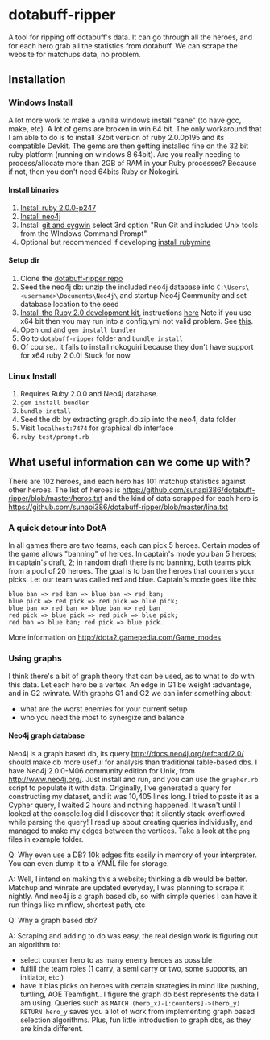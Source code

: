 dotabuff-ripper
===============

A tool for ripping off dotabuff's data. 
It can go through all the heroes, and for each hero grab all the statistics from dotabuff.
We can scrape the website for matchups data, no problem. 

Installation
------------

### Windows Install
A lot more work to make a vanilla windows install "sane" (to have gcc, make, etc). A lot of gems are broken in win 64 bit. The only workaround that I am able to do is to install 32bit version of ruby 2.0.0p195 and its compatible Devkit. The gems are then getting installed fine on the 32 bit ruby platform (running on windows 8 64bit). Are you really needing to process/allocate more than 2GB of RAM in your Ruby processes? Because if not, then you don't need 64bits Ruby or Nokogiri.
#### Install binaries
1. [Install ruby 2.0.0-p247](http://rubyinstaller.org/downloads/)
2. [Install neo4j](http://www.neo4j.org/download/windows)
3. Install [git and cygwin](https://code.google.com/p/msysgit/downloads/detail?name=Git-1.8.4-preview20130916.exe&can=2&q=) select 3rd option "Run Git and included Unix tools from the WIndows Command Prompt"
4. Optional but recommended if developing [install rubymine](https://www.jetbrains.com/ruby/download/)

#### Setup dir
1. Clone the [dotabuff-ripper repo](https://github.com/sunapi386/dotabuff-ripper)
2. Seed the neo4j db: unzip the included neo4j database into `C:\Users\<username>\Documents\Neo4j\` and startup Neo4j Community and set database location to the seed
3. [Install the Ruby 2.0 development kit](http://rubyinstaller.org/downloads/), instructions [here](https://github.com/oneclick/rubyinstaller/wiki/development-kit)
Note if you use x64 bit then you may run into a config.yml not valid problem. See [this](http://stackoverflow.com/questions/16523607/cant-get-ruby-devkit-configuration-file-autogenerated-properly/).
4. Open `cmd` and `gem install bundler`
5. Go to `dotabuff-ripper` folder and `bundle install`
6. Of course.. it fails to install nokoguiri because they don't have support for x64 ruby 2.0.0! Stuck for now

### Linux Install
1. Requires Ruby 2.0.0 and Neo4j database.
2. `gem install bundler`
3. `bundle install`
4. Seed the db by extracting graph.db.zip into the neo4j data folder
5. Visit `localhost:7474` for graphical db interface
6. `ruby test/prompt.rb`


What useful information can we come up with?
--------------------------------------------

There are 102 heroes, and each hero has 101 matchup statistics against other heroes. 
The list of heroes is 
    https://github.com/sunapi386/dotabuff-ripper/blob/master/heros.txt
and the kind of data scrapped for each hero is
    https://github.com/sunapi386/dotabuff-ripper/blob/master/lina.txt

### A quick detour into DotA
In all games there are two teams, each can pick 5 heroes. Certain modes of the game allows "banning" of heroes. In captain's mode you ban 5 heroes; in captain's draft, 2; in random draft there is no banning, both teams pick from a pool of 20 heroes. 
The goal is to ban the heroes that counters your picks. Let our team was called red and blue.
Captain's mode goes like this:

    blue ban => red ban => blue ban => red ban;
    blue pick => red pick => red pick => blue pick;
    blue ban => red ban => blue ban => red ban
    red pick => blue pick => red pick => blue pick;
    red ban => blue ban; red pick => blue pick.
    
More information on http://dota2.gamepedia.com/Game_modes

### Using graphs 
I think there's a bit of graph theory that can be used, as to what to do with this data. Let each hero be a vertex. An edge in G1 be weight :advantage, and in G2 :winrate. With graphs G1 and G2 we can infer something about:
- what are the worst enemies for your current setup
- who you need the most to synergize and balance

#### Neo4j graph database
Neo4j is a graph based db, its query http://docs.neo4j.org/refcard/2.0/ should make db more useful for analysis than traditional table-based dbs. I have Neo4j 2.0.0-M06 community edition for Unix, from http://www.neo4j.org/. Just install and run, and you can use the `grapher.rb` script to populate it with data.
Originally, I've generated a query for constructing my dataset, and it was 10,405 lines long. I tried to paste it as a Cypher query, I waited 2 hours and nothing happened. It wasn't until I looked at the console.log did I discover that it silently stack-overflowed while parsing the query! 
I read up about creating queries individually, and managed to make my edges between the vertices. Take a look at the `png` files in example folder.

Q: Why even use a DB? 10k edges fits easily in memory of your interpreter. You can even dump it to a YAML file for storage.

A: Well, I intend on making this a website; thinking a db would be better. Matchup and winrate are updated everyday, I was planning to scrape it nightly. And neo4j is a graph based db, so with simple queries I can have it run things like minflow, shortest path, etc

Q: Why a graph based db?

A: Scraping and adding to db was easy, the real design work is figuring out an algorithm to: 
- select counter hero to as many enemy heroes as possible 
- fulfill the team roles (1 carry, a semi carry or two, some supports, an initiator, etc.)
- have it bias picks on heroes with certain strategies in mind like pushing, turtling, AOE Teamfight..
I figure the graph db best represents the data I am using. 
Queries such as `MATCH (hero_x)-[:counters]->(hero_y) RETURN hero_y` saves you a lot of work from implementing graph based selection algorithms. Plus, fun little introduction to graph dbs, as they are kinda different.


